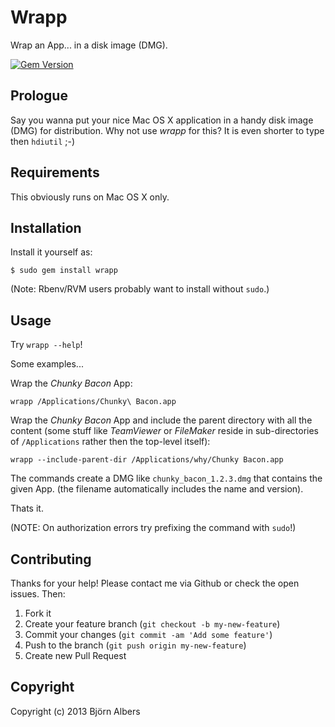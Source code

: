 # Wrapp

Wrap an App... in a disk image (DMG).

[![Gem Version](https://badge.fury.io/rb/wrapp.png)](http://badge.fury.io/rb/wrapp)


## Prologue

Say you wanna put your nice Mac OS X application in a handy disk image
(DMG) for distribution.
Why not use *wrapp* for this?
It is even shorter to type then `hdiutil` ;-)


## Requirements

This obviously runs on Mac OS X only.


## Installation

Install it yourself as:

    $ sudo gem install wrapp

(Note: Rbenv/RVM users probably want to install without `sudo`.)


## Usage

Try `wrapp --help`!

Some examples...

Wrap the *Chunky Bacon* App:

```
wrapp /Applications/Chunky\ Bacon.app
```

Wrap the *Chunky Bacon* App and include the parent directory with all
the content (some stuff like *TeamViewer* or *FileMaker* reside in
sub-directories of `/Applications` rather then the top-level itself):

```
wrapp --include-parent-dir /Applications/why/Chunky Bacon.app
```

The commands create a DMG like `chunky_bacon_1.2.3.dmg` that contains
the given App. (the filename automatically includes the name and version).

Thats it.

(NOTE: On authorization errors try prefixing the command with `sudo`!)

## Contributing

Thanks for your help! Please contact me via Github or check the open
issues. Then:

1. Fork it
2. Create your feature branch (`git checkout -b my-new-feature`)
3. Commit your changes (`git commit -am 'Add some feature'`)
4. Push to the branch (`git push origin my-new-feature`)
5. Create new Pull Request


## Copyright

Copyright (c) 2013 Björn Albers
